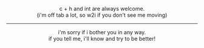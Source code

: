 
<p align="center">
c + h and int are always welcome.
<br> (i'm off tab a lot, so w2i if you don't see me moving)
</p>
<hr>
<p align="center">
i'm sorry if i bother you in any way.
<br> if you tell me, i'll know and try to be better!
